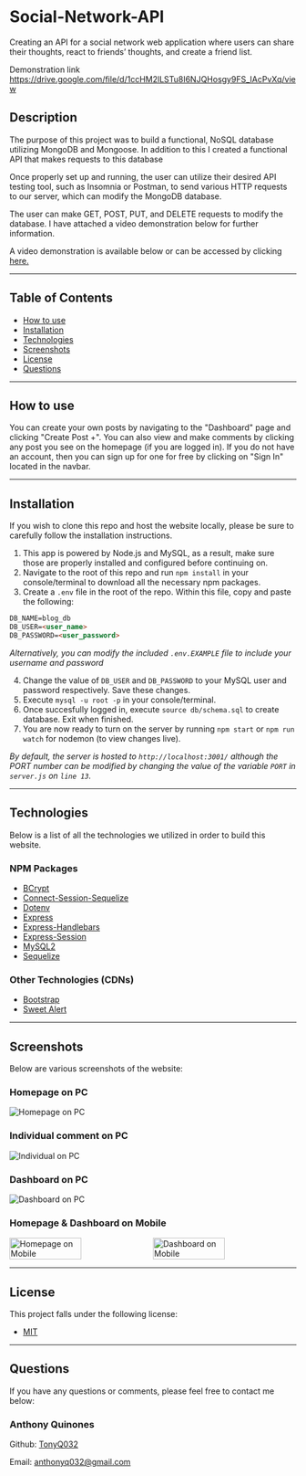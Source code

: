 # Social-Network-API
Creating an API for a social network web application where users can share their thoughts, react to friends’ thoughts, and create a friend list.

Demonstration link
https://drive.google.com/file/d/1ccHM2lLSTu8I6NJQHosgy9FS_IAcPvXq/view

## Description
The purpose of this project was to build a functional, NoSQL database utilizing MongoDB and Mongoose. In addition to this I created a functional API that makes requests to this database

Once properly set up and running, the user can utilize their desired API testing tool, such as Insomnia or Postman, to send various HTTP requests to our server, which can modify the MongoDB database.

The user can make GET, POST, PUT, and DELETE requests to modify the database. I have attached a video demonstration below for further information.

A video demonstration is available below or can be accessed by clicking [here.](https://drive.google.com/file/d/1ccHM2lLSTu8I6NJQHosgy9FS_IAcPvXq/view)

-------------------------

## Table of Contents
* [How to use](#how-to-use)
* [Installation](#installation)
* [Technologies](#technologies)
* [Screenshots](#screenshots)
* [License](#license)
* [Questions](#questions)

-------------------------
## How to use
You can create your own posts by navigating to the "Dashboard" page and clicking "Create Post +". You can also view and make comments by clicking any post you see on the homepage (if you are logged in). If you do not have an account, then you can sign up for one for free by clicking on "Sign In" located in the navbar.

-------------------------

## Installation
If you wish to clone this repo and host the website locally, please be sure to carefully follow the installation instructions.

1. This app is powered by Node.js and MySQL, as a result, make sure those are properly installed and configured before continuing on.
2. Navigate to the root of this repo and run `npm install` in your console/terminal to download all the necessary npm packages.
3. Create a `.env` file in the root of the repo. Within this file, copy and paste the following: 

```md
DB_NAME=blog_db
DB_USER=<user_name>
DB_PASSWORD=<user_password>
```
*Alternatively, you can modify the included `.env.EXAMPLE` file to include your username and password*

4. Change the value of `DB_USER` and `DB_PASSWORD` to your MySQL user and password respectively. Save these changes.
5. Execute `mysql -u root -p` in your console/terminal.
6. Once succesfully logged in, execute `source db/schema.sql` to create database. Exit when finished.
7. You are now ready to turn on the server by running `npm start` or `npm run watch` for nodemon (to view changes live).

*By default, the server is hosted to `http://localhost:3001/` although the PORT number can be modified by changing the value of the variable `PORT` in `server.js` on `line 13`.*

-------------------------

## Technologies
Below is a list of all the technologies we utilized in order to build this website.

### NPM Packages
* [BCrypt](https://www.npmjs.com/package/bcrypt)
* [Connect-Session-Sequelize](https://www.npmjs.com/package/connect-session-sequelize)
* [Dotenv](https://www.npmjs.com/package/dotenv)
* [Express](https://www.npmjs.com/package/express)
* [Express-Handlebars](https://www.npmjs.com/package/express-handlebars)
* [Express-Session](https://www.npmjs.com/package/express-session)
* [MySQL2](https://www.npmjs.com/package/mysql2)
* [Sequelize](https://www.npmjs.com/package/sequelize)

### Other Technologies (CDNs)
* [Bootstrap](https://getbootstrap.com)
* [Sweet Alert](https://sweetalert.js.org)

-------------------------

## Screenshots

Below are various screenshots of the website:

### Homepage on PC
<img src="./assets/images/pc-homepage.png" alt="Homepage on PC">

### Individual comment on PC
<img src="./assets/images/pc-singlecomment.png" alt="Individual on PC">

### Dashboard on PC
<img src="./assets/images/pc-dashboard.png" alt="Dashboard on PC">

### Homepage & Dashboard on Mobile
<div style="display: flex;"> 

<img src="./assets/images/mobile-homepage.png" alt="Homepage on Mobile" width=50% height=50%>

<img src="./assets/images/mobile-dashboard.png" alt="Dashboard on Mobile" width=50% height=50%>

</div>

-------------------------

## License

This project falls under the following license:
* [MIT](https://opensource.org/licenses/MIT)

-------------------------

## Questions
If you have any questions or comments, please feel free to contact me below: 

### Anthony Quinones
Github: [TonyQ032](https://github.com/TonyQ032) 

Email: anthonyq032@gmail.com
